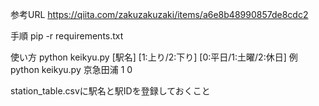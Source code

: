 参考URL
https://qiita.com/zakuzakuzaki/items/a6e8b48990857de8cdc2

手順
pip -r requirements.txt

使い方
python keikyu.py [駅名] [1:上り/2:下り] [0:平日/1:土曜/2:休日]
例
python keikyu.py 京急田浦 1 0


station_table.csvに駅名と駅IDを登録しておくこと